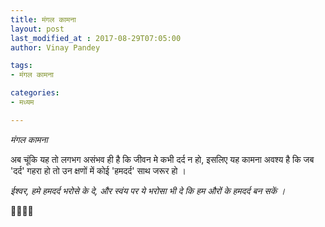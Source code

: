 ```yaml
---
title: मंगल कामना
layout: post
last_modified_at : 2017-08-29T07:05:00
author: Vinay Pandey

tags:
- मंगल कामना

categories:
- मध्यम

---
```


*मंगल कामना*

अब चूंकि यह तो लगभग असंभव ही है कि जीवन मे कभी दर्द न हो, इसलिए यह कामना अवश्य है कि जब 'दर्द' गहरा हो तो उन क्षणों में कोई 'हमदर्द' साथ जरूर हो ।  

*ईश्वर, हमे हमदर्द भरोसे के दे,* 
*और स्वंय पर ये भरोसा भी दे*
*कि हम औरों के हमदर्द बन सकें ।* 

🙏🌷🌷🙏
